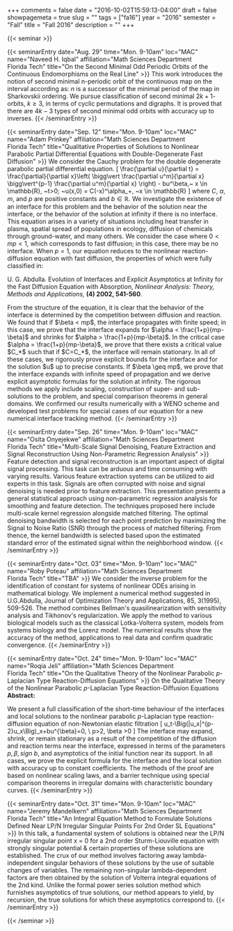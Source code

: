 +++
comments = false
date = "2016-10-02T15:59:13-04:00"
draft = false
showpagemeta = true
slug = ""
tags = ["fa16"]
year = "2016"
semester = "Fall"
title = "Fall 2016"
description = ""
+++

{{< seminar >}}

<!-- Begin Fall 2016 table/tab -->
{{< seminarEntry date="Aug. 29" time="Mon. 9-10am" loc="MAC" name="Naveed H. Iqbal" affiliation="Math Sciences Department<br /> Florida Tech" title="On the Second Minimal Odd Periodic Orbits of the Continuous Endomorphisms on the Real Line" >}}
This work introduces the notion of second minimal n-periodic orbit of the continuous map on the interval according as: $n$ is a successor of the minimal period of the map in Sharkovskii ordering. We pursue classification of second minimal $2k+1$-orbits, $k\geq 3$, in terms of cyclic permutations and digraphs. It is proved that there are $4k-3$ types of second minimal odd orbits with accuracy up to inverses.
{{< /seminarEntry >}}

<!-- begin seminar -->
{{< seminarEntry date="Sep. 12" time="Mon. 9-10am" loc="MAC" name="Adam Prinkey" affiliation="Math Sciences Department<br /> Florida Tech" title="Qualitative Properties of Solutions to Nonlinear Parabolic Partial Differential Equations with Double-Degenerate Fast Diffusion" >}}
We consider the Cauchy problem for the double degenerate parabolic partial differential equation.
\[
\frac{\partial u}{\partial t} = \frac{\partial}{\partial x}\left( \bigg\vert \frac{\partial u^m}{\partial x} \bigg\vert^{p-1} \frac{\partial u^m}{\partial x} \right) - bu^\beta,~ x \in \mathbb{R}, ~t>0; ~u(x,0) = C(-x)^\alpha_+, ~x \in \mathbb{R}
\]
where $C$, $\alpha$, $m$, and $p$ are positive constants and $b \in \mathbb{R}$. We investigate the existence of an interface for this problem and the behavior of the solution near the interface, or the behavior of the solution at infinity if there is no interface. This equation arises in a variety of situations including heat transfer in plasma, spatial spread of populations in ecology, diffusion of chemicals through ground-water, and many others. We consider the case where $0<mp<1$, which corresponds to fast diffusion; in this case, there may be no interface. When $p=1$, our equation reduces to the nonlinear reaction-diffusion equation with fast diffusion, the properties of which were fully classified in:</p>
 <p>
U. G. Abdulla. Evolution of Interfaces and Explicit Asymptotics at Infinity
for the Fast Diffusion Equation with Absorption, <i>Nonlinear Analysis: Theory, Methods
and Applications,</i>  <b>(4) 2002, 541-560</b>.
</p><p>
 From the structure of the equation, it is clear that the behavior of the interface is determined by the competition between diffusion and reaction. We found that if $\beta < mp$, the interface propagates with finite speed; in this case, we prove that the interface expands for $\alpha < \frac{1+p}{mp-\beta}$ and shrinks for $\alpha > \frac{1+p}{mp-\beta}$. In the critical case $\alpha = \frac{1+p}{mp-\beta}$, we prove that there exists a critical value $C_*$ such that if $C=C_*$, the interface will remain stationary. In all of these cases, we rigorously prove explicit bounds for the interface and for the solution $u$ up to precise constants. If $\beta \geq mp$, we prove that the interface expands with infinite speed of propagation and we derive explicit asymptotic formulas for the solution at infinity. The rigorous methods we apply include scaling, construction of super- and sub- solutions to the problem, and special comparison theorems in general domains. We confirmed our results numerically with a WENO scheme and developed test problems for special cases of our equation for a new numerical interface tracking method.
{{< /seminarEntry >}}

{{< seminarEntry date="Sep. 26" time="Mon. 9-10am" loc="MAC" name="Osita Onyejekwe" affiliation="Math Sciences Department<br /> Florida Tech" title="Multi-Scale Signal Denoising, Feature Extraction and Signal Reconstruction Using Non-Parametric Regression Analysis" >}}
Feature detection and signal reconstruction is an important aspect of digital signal processing. This task can be arduous and time consuming with varying results. Various feature extraction systems can be utilized to aid experts in this task. Signals are often corrupted with noise and signal denoising is needed prior to feature extraction. This presentation presents a general statistical approach using non-parametric regression analysis for smoothing and feature detection. The techniques proposed here include multi-scale kernel regression alongside matched filtering. The optimal denoising bandwidth is selected for each point prediction by maximizing the Signal to Noise Ratio (SNR) through the process of matched filtering. From thence, the kernel bandwidth is selected based upon the estimated standard error of the estimated signal within the neighborhood window.
{{< /seminarEntry >}}

{{< seminarEntry date="Oct. 03" time="Mon. 9-10am" loc="MAC" name="Roby Poteau" affiliation="Math Sciences Department<br /> Florida Tech" title="TBA" >}}
We consider the inverse problem for the identification of constant for systems of nonlinear ODEs arising in mathematical biology. We implement a numerical method suggested in U.G.Abdulla, Journal of Optimization Theory and Applications, 85, 3(1995), 509-526. The method combines Bellman's quasilinearization with sensitivity analysis and Tikhonov's regularization. We apply the method to various biological models such as the classical Lotka-Volterra system, models from systems biology and the Lorenz model. The numerical results show the accuracy of the method, applications to real data and confirm quadratic convergence.
{{< /seminarEntry >}}


{{< seminarEntry date="Oct. 24" time="Mon. 9-10am" loc="MAC" name="Roqia Jeli" affiliation="Math Sciences Department<br /> Florida Tech" title="On the Qualitative Theory of the Nonlinear Parabolic $p$-Laplacian Type Reaction-Diffusion Equations" >}}
On the Qualitative Theory of the Nonlinear Parabolic $p$-Laplacian Type Reaction-Diffusion Equations
<br><strong>Abstract:</strong> <p>We present a full classification of the short-time behaviour of the interfaces and local solutions to the nonlinear parabolic $p$-Laplacian type reaction-diffusion equation of non-Newtonian elastic filtration
\[ u_t-\Big(|u_x|^{p-2}u_x\Big)_x+bu^{\beta}=0, \ p>2, \beta >0 \]
The interface may expand, shrink, or remain stationary as a result of the competition of the diffusion and reaction terms near the interface, expressed in terms of the parameters $p,\beta, sign~b$, and asymptotics of the initial function near its support. In all cases, we prove the explicit formula for the interface and the local solution with accuracy up to constant coefficients. The methods of the proof are based on nonlinear scaling laws, and a barrier technique using special comparison theorems in irregular domains with characteristic boundary curves.
{{< /seminarEntry >}}


{{< seminarEntry date="Oct. 31" time="Mon. 9-10am" loc="MAC" name="Jeremy Mandelkern" affiliation="Math Sciences Department<br /> Florida Tech" title="An Integral Equation Method to Formulate Solutions Defined Near LP/N Irregular Singular Points For 2nd Order SL Equations" >}}
In this talk, a fundamental system of solutions is obtained near the LP/N irregular singular point x = 0 for a 2nd order Sturm-Liouville equation with strongly singular potential & certain properties of these solutions are established.  The crux of our method involves factoring away lambda-independent singular behaviors of these solutions by the use of suitable changes of variables.  The remaining non-singular lambda-dependent factors are then obtained by the solution of Volterra integral equations of the 2nd kind.  Unlike the formal power series solution method which furnishes asymptotics of true solutions, our method appears to yield, by recursion, the true solutions for which these asymptotics correspond to.
{{< /seminarEntry >}}

<!-- End Fall 2016 table/tab -->
{{< /seminar >}}
